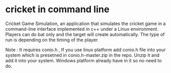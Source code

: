 # cricket in command line
Cricket Game Simulation, an application that simulates the cricket game in a command-line interface implemented in c++ under a Linux environment. Players can do bat only and the target will create automatically. The type of run is depending on the timing of the player.

Note : It requires conio.h , If you use linux platform add conio.h file into your system which is presetned in conio.h-master.zip in the repo. Unzip it and add it into your system. Windows platform already have in it so no need to do.
